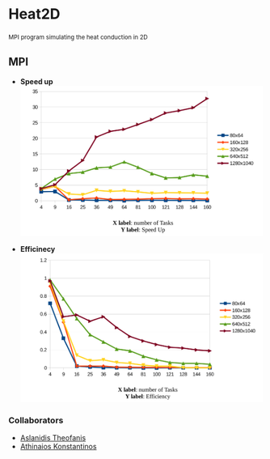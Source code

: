 # Heat2D
<small>MPI program simulating the heat conduction in 2D</small>

## MPI

  * <b>Speed up</b>
    ![](mpi_speedup.png)

  * <b>Efficinecy</b>
    ![](efficiency_mpi.png)

### Collaborators
* [Aslanidis Theofanis](https://github.com/Fanarosss)
* [Athinaios Konstantinos](https://github.com/kostasA97)
